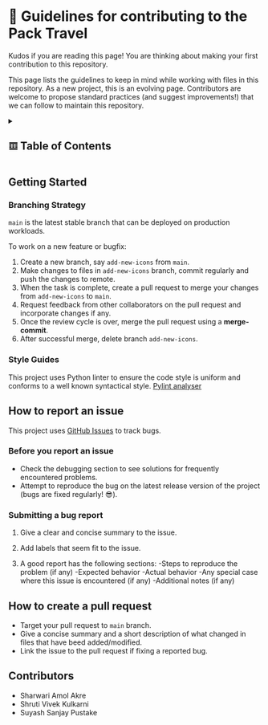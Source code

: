 # 📒 Guidelines for contributing to the Pack Travel

Kudos if you are reading this page! You are thinking about making your first contribution to this repository. 

This page lists the guidelines to keep in mind while working with files in this repository. As a new project, this is an evolving page. Contributors are welcome to propose standard practices (and suggest improvements!) that we can follow to maintain this repository.

<details>
  <summary><h2>𝌞 Table of Contents</h2></summary>
  <p>
  
-   [Getting Started](#getting-started)
    -   [Branching Strategy](#branching-strategy)
    -   [Style Guides](#style-guides)

-   [How to report an issue?](#how-to-report-an-issue)
    
-   [How to create a pull request?](#how-to-create-a-pull-request)
    
-   [Contributors](#contributors)

  </p>
</details>

## Getting Started
### Branching Strategy
`main` is the latest stable branch that can be deployed on production workloads.

To work on a new feature or bugfix:
1.  Create a new branch, say `add-new-icons` from `main`.
2.  Make changes to files in `add-new-icons` branch, commit regularly and push the changes to remote.
3.  When the task is complete, create a pull request to merge your changes from `add-new-icons` to `main`. 
4.  Request feedback from other collaborators on the pull request and incorporate changes if any.
5.  Once the review cycle is over, merge the pull request using a **merge-commit**.
6.  After successful merge, delete branch `add-new-icons`.

### Style Guides
This project uses Python linter to ensure the code style is uniform and conforms to a well known syntactical style. [Pylint analyser](https://pylint.pycqa.org/en/latest/)

## How to report an issue 
This project uses [GitHub Issues](https://github.com/VSangarya/PackTravel/issues) to track bugs. 

### Before you report an issue
-   Check the debugging section to see solutions for frequently encountered problems.
-   Attempt to reproduce the bug on the latest release version of the project (bugs are fixed regularly! 😎).

### Submitting a bug report
1.  Give a clear and concise summary to the issue.

2.  Add labels that seem fit to the issue.

3.  A good report has the following sections:
   -Steps to reproduce the problem (if any)
   -Expected behavior
   -Actual behavior
   -Any special case where this issue is encountered (if any)
   -Additional notes (if any)

## How to create a pull request
-   Target your pull request to `main` branch.
-   Give a concise summary and a short description of what changed in files that have beed added/modified.
-   Link the issue to the pull request if fixing a reported bug.

## Contributors
- Sharwari Amol Akre
- Shruti Vivek Kulkarni
- Suyash Sanjay Pustake
